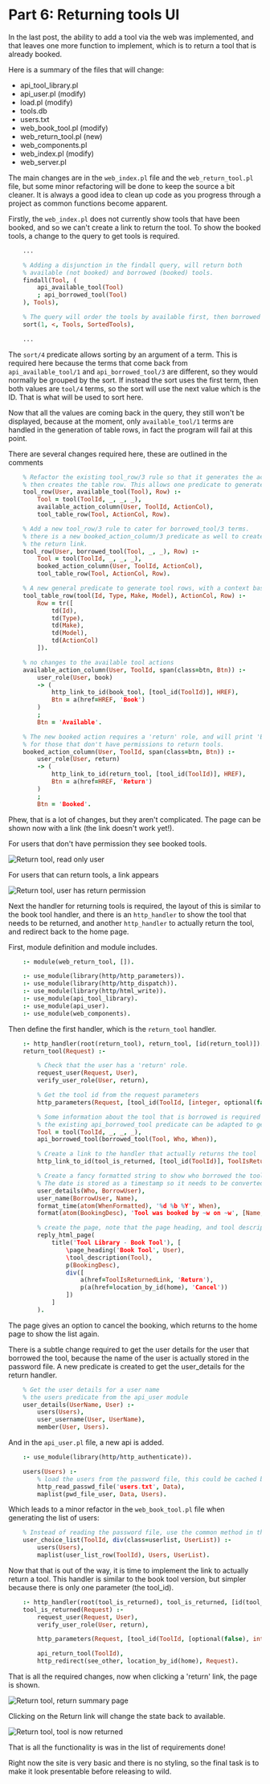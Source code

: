 # Part 6: Returning tools UI

In the last post, the ability to add a tool via the web was implemented, and that leaves one more function to implement, which is to return a tool that is already booked.

Here is a summary of the files that will change:

- api_tool_library.pl
- api_user.pl (modify)
- load.pl (modify)
- tools.db
- users.txt
- web_book_tool.pl (modify)
- web_return_tool.pl (new)
- web_components.pl
- web_index.pl (modify)
- web_server.pl

The main changes are in the `web_index.pl` file and the `web_return_tool.pl` file, but some minor refactoring will be done to keep the source a bit cleaner. It is always a good idea to clean up code as you progress through a project as common functions become apparent.

Firstly, the `web_index.pl` does not currently show tools that have been booked, and so we can't create a link to return the tool. To show the booked tools, a change to the query to get tools is required.

```prolog
    ...

    % Adding a disjunction in the findall query, will return both
    % available (not booked) and borrowed (booked) tools.
    findall(Tool, (
        api_available_tool(Tool)
        ; api_borrowed_tool(Tool)
    ), Tools),

    % The query will order the tools by available first, then borrowed so sorting is required.
    sort(1, <, Tools, SortedTools),

    ...
```

The `sort/4` predicate allows sorting by an argument of a term. This is required here because the terms that come back from `api_available_tool/1` and `api_borrowed_tool/3` are different, so they would normally be grouped by the sort. If instead the sort uses the first term, then both values are `tool/4` terms, so the sort will use the next value which is the ID. That is what will be used to sort here.

Now that all the values are coming back in the query, they still won't be displayed, because at the moment, only `available_tool/1` terms are handled in the generation of table rows, in fact the program will fail at this point.

There are several changes required here, these are outlined in the comments

```prolog
    % Refactor the existing tool_row/3 rule so that it generates the action column
    % then creates the table row. This allows one predicate to generate the table row.
    tool_row(User, available_tool(Tool), Row) :-
        Tool = tool(ToolId, _, _, _),
        available_action_column(User, ToolId, ActionCol),
        tool_table_row(Tool, ActionCol, Row).

    % Add a new tool_row/3 rule to cater for borrowed_tool/3 terms.
    % there is a new booked_action_column/3 predicate as well to create
    % the return link.
    tool_row(User, borrowed_tool(Tool, _, _), Row) :-
        Tool = tool(ToolId, _, _, _),
        booked_action_column(User, ToolId, ActionCol),
        tool_table_row(Tool, ActionCol, Row).

    % A new general predicate to generate tool rows, with a context based action column.
    tool_table_row(tool(Id, Type, Make, Model), ActionCol, Row) :-
        Row = tr([
            td(Id),
            td(Type),
            td(Make),
            td(Model),
            td(ActionCol)
        ]).

    % no changes to the available tool actions
    available_action_column(User, ToolId, span(class=btn, Btn)) :-
        user_role(User, book)
        -> (
            http_link_to_id(book_tool, [tool_id(ToolId)], HREF),
            Btn = a(href=HREF, 'Book')
        )
        ;
        Btn = 'Available'.

    % The new booked action requires a 'return' role, and will print 'Booked'
    % for those that don't have permissions to return tools.
    booked_action_column(User, ToolId, span(class=btn, Btn)) :-
        user_role(User, return)
        -> (
            http_link_to_id(return_tool, [tool_id(ToolId)], HREF),
            Btn = a(href=HREF, 'Return')
        )
        ;
        Btn = 'Booked'.
```

Phew, that is a lot of changes, but they aren't complicated. The page can be shown now with a link (the link doesn't work yet!).

For users that don't have permission they see booked tools.

![Return tool, read only user](images/tool_library_return_tool_read_only.PNG)

For users that can return tools, a link appears

![Return tool, user has return permission](images/tool_library_return_tool_show_link.PNG)

Next the handler for returning tools is required, the layout of this is similar to the book tool handler, and there is an `http_handler` to show the tool that needs to be returned, and another `http_handler` to actually return the tool, and redirect back to the home page.

First, module definition and module includes.

```prolog
    :- module(web_return_tool, []).

    :- use_module(library(http/http_parameters)).
    :- use_module(library(http/http_dispatch)).
    :- use_module(library(http/html_write)).
    :- use_module(api_tool_library).
    :- use_module(api_user).
    :- use_module(web_components).
```

Then define the first handler, which is the `return_tool` handler.

```prolog
    :- http_handler(root(return_tool), return_tool, [id(return_tool)]).
    return_tool(Request) :-

        % Check that the user has a 'return' role.
        request_user(Request, User),
        verify_user_role(User, return),

        % Get the tool id from the request parameters
        http_parameters(Request, [tool_id(ToolId, [integer, optional(false)])]),

        % Some information about the tool that is borrowed is required
        % the existing api_borrowed_tool predicate can be adapted to get this info.
        Tool = tool(ToolId, _, _, _),
        api_borrowed_tool(borrowed_tool(Tool, Who, When)),

        % Create a link to the handler that actually returns the tool
        http_link_to_id(tool_is_returned, [tool_id(ToolId)], ToolIsReturnedLink),

        % Create a fancy formatted string to show who borrowed the tool, and when.
        % The date is stored as a timestamp so it needs to be converted to a human readable form.
        user_details(Who, BorrowUser),
        user_name(BorrowUser, Name),
        format_time(atom(WhenFormatted), '%d %b %Y', When),
        format(atom(BookingDesc), 'Tool was booked by ~w on ~w', [Name, WhenFormatted]),

        % create the page, note that the page heading, and tool description are being reused.
        reply_html_page(
            title('Tool Library - Book Tool'), [
                \page_heading('Book Tool', User),
                \tool_description(Tool),
                p(BookingDesc),
                div([
                    a(href=ToolIsReturnedLink, 'Return'),
                    p(a(href=location_by_id(home), 'Cancel'))
                ])
            ]
        ).
```

The page gives an option to cancel the booking, which returns to the home page to show the list again.

There is a subtle change required to get the user details for the user that borrowed the tool, because the name of the user is actually stored in the password file. A new predicate is created to get the user_details for the return handler.

```prolog
    % Get the user details for a user name
    % the users predicate from the api_user module
    user_details(UserName, User) :-
        users(Users),
        user_username(User, UserName),
        member(User, Users).
```

And in the `api_user.pl` file, a new api is added.

```prolog
    :- use_module(library(http/http_authenticate)).

    users(Users) :-
        % load the users from the password file, this could be cached but ok for demo
        http_read_passwd_file('users.txt', Data),
        maplist(pwd_file_user, Data, Users).
```

Which leads to a minor refactor in the `web_book_tool.pl` file when generating the list of users:

```prolog
    % Instead of reading the password file, use the common method in the api_user module
    user_choice_list(ToolId, div(class=userlist, UserList)) :-
        users(Users),
        maplist(user_list_row(ToolId), Users, UserList).
```

Now that that is out of the way, it is time to implement the link to actually return a tool. This handler is similar to the book tool version, but simpler because there is only one parameter (the tool_id).

```prolog
    :- http_handler(root(tool_is_returned), tool_is_returned, [id(tool_is_returned)]).
    tool_is_returned(Request) :-
        request_user(Request, User),
        verify_user_role(User, return),

        http_parameters(Request, [tool_id(ToolId, [optional(false), integer])]),

        api_return_tool(ToolId),
        http_redirect(see_other, location_by_id(home), Request).
```

That is all the required changes, now when clicking a 'return' link, the page is shown.

![Return tool, return summary page](images/tool_library_return_tool_summary_page.PNG)

Clicking on the Return link will change the state back to available.

![Return tool, tool is now returned](images/tool_library_return_tool_returned.PNG)

That is all the functionality is was in the list of requirements done!

Right now the site is very basic and there is no styling, so the final task is to make it look presentable before releasing to wild.
